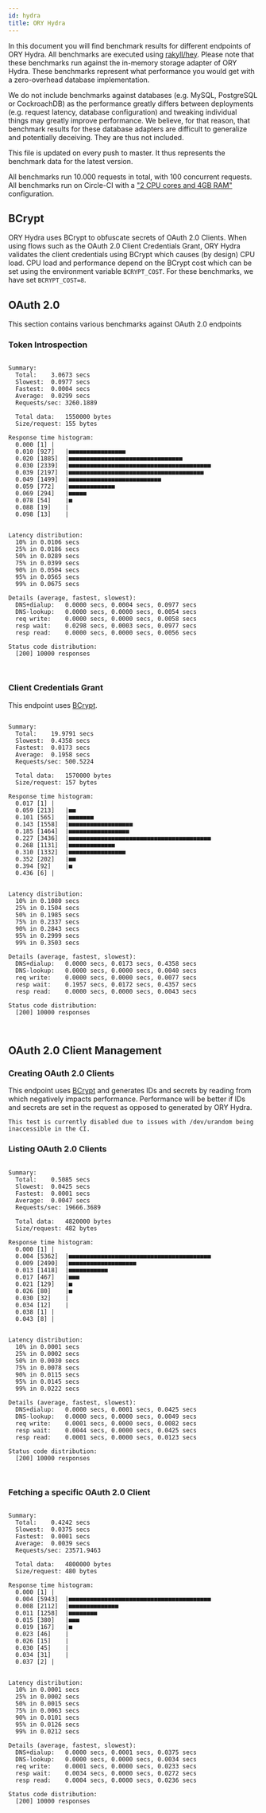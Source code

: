 ```yaml
---
id: hydra
title: ORY Hydra
---
```


In this document you will find benchmark results for different endpoints of ORY
Hydra. All benchmarks are executed using
[rakyll/hey](https://github.com/rakyll/hey). Please note that these benchmarks
run against the in-memory storage adapter of ORY Hydra. These benchmarks
represent what performance you would get with a zero-overhead database
implementation.

We do not include benchmarks against databases (e.g. MySQL, PostgreSQL or
CockroachDB) as the performance greatly differs between deployments (e.g.
request latency, database configuration) and tweaking individual things may
greatly improve performance. We believe, for that reason, that benchmark results
for these database adapters are difficult to generalize and potentially
deceiving. They are thus not included.

This file is updated on every push to master. It thus represents the benchmark
data for the latest version.

All benchmarks run 10.000 requests in total, with 100 concurrent requests. All
benchmarks run on Circle-CI with a
["2 CPU cores and 4GB RAM"](https://support.circleci.com/hc/en-us/articles/360000489307-Why-do-my-tests-take-longer-to-run-on-CircleCI-than-locally-)
configuration.

## BCrypt

ORY Hydra uses BCrypt to obfuscate secrets of OAuth 2.0 Clients. When using
flows such as the OAuth 2.0 Client Credentials Grant, ORY Hydra validates the
client credentials using BCrypt which causes (by design) CPU load. CPU load and
performance depend on the BCrypt cost which can be set using the environment
variable `BCRYPT_COST`. For these benchmarks, we have set `BCRYPT_COST=8`.

## OAuth 2.0

This section contains various benchmarks against OAuth 2.0 endpoints

### Token Introspection

```

Summary:
  Total:	3.0673 secs
  Slowest:	0.0977 secs
  Fastest:	0.0004 secs
  Average:	0.0299 secs
  Requests/sec:	3260.1889

  Total data:	1550000 bytes
  Size/request:	155 bytes

Response time histogram:
  0.000 [1]	|
  0.010 [927]	|■■■■■■■■■■■■■■■■
  0.020 [1885]	|■■■■■■■■■■■■■■■■■■■■■■■■■■■■■■■■
  0.030 [2339]	|■■■■■■■■■■■■■■■■■■■■■■■■■■■■■■■■■■■■■■■■
  0.039 [2197]	|■■■■■■■■■■■■■■■■■■■■■■■■■■■■■■■■■■■■■■
  0.049 [1499]	|■■■■■■■■■■■■■■■■■■■■■■■■■■
  0.059 [772]	|■■■■■■■■■■■■■
  0.069 [294]	|■■■■■
  0.078 [54]	|■
  0.088 [19]	|
  0.098 [13]	|


Latency distribution:
  10% in 0.0106 secs
  25% in 0.0186 secs
  50% in 0.0289 secs
  75% in 0.0399 secs
  90% in 0.0504 secs
  95% in 0.0565 secs
  99% in 0.0675 secs

Details (average, fastest, slowest):
  DNS+dialup:	0.0000 secs, 0.0004 secs, 0.0977 secs
  DNS-lookup:	0.0000 secs, 0.0000 secs, 0.0054 secs
  req write:	0.0000 secs, 0.0000 secs, 0.0058 secs
  resp wait:	0.0298 secs, 0.0003 secs, 0.0977 secs
  resp read:	0.0000 secs, 0.0000 secs, 0.0056 secs

Status code distribution:
  [200]	10000 responses



```

### Client Credentials Grant

This endpoint uses [BCrypt](#bcrypt).

```

Summary:
  Total:	19.9791 secs
  Slowest:	0.4358 secs
  Fastest:	0.0173 secs
  Average:	0.1958 secs
  Requests/sec:	500.5224

  Total data:	1570000 bytes
  Size/request:	157 bytes

Response time histogram:
  0.017 [1]	|
  0.059 [213]	|■■
  0.101 [565]	|■■■■■■■
  0.143 [1558]	|■■■■■■■■■■■■■■■■■■
  0.185 [1464]	|■■■■■■■■■■■■■■■■■
  0.227 [3436]	|■■■■■■■■■■■■■■■■■■■■■■■■■■■■■■■■■■■■■■■■
  0.268 [1131]	|■■■■■■■■■■■■■
  0.310 [1332]	|■■■■■■■■■■■■■■■■
  0.352 [202]	|■■
  0.394 [92]	|■
  0.436 [6]	|


Latency distribution:
  10% in 0.1080 secs
  25% in 0.1504 secs
  50% in 0.1985 secs
  75% in 0.2337 secs
  90% in 0.2843 secs
  95% in 0.2999 secs
  99% in 0.3503 secs

Details (average, fastest, slowest):
  DNS+dialup:	0.0000 secs, 0.0173 secs, 0.4358 secs
  DNS-lookup:	0.0000 secs, 0.0000 secs, 0.0040 secs
  req write:	0.0000 secs, 0.0000 secs, 0.0077 secs
  resp wait:	0.1957 secs, 0.0172 secs, 0.4357 secs
  resp read:	0.0000 secs, 0.0000 secs, 0.0043 secs

Status code distribution:
  [200]	10000 responses



```

## OAuth 2.0 Client Management

### Creating OAuth 2.0 Clients

This endpoint uses [BCrypt](#bcrypt) and generates IDs and secrets by reading
from which negatively impacts performance. Performance will be better if IDs and
secrets are set in the request as opposed to generated by ORY Hydra.

```
This test is currently disabled due to issues with /dev/urandom being inaccessible in the CI.
```

### Listing OAuth 2.0 Clients

```

Summary:
  Total:	0.5085 secs
  Slowest:	0.0425 secs
  Fastest:	0.0001 secs
  Average:	0.0047 secs
  Requests/sec:	19666.3689

  Total data:	4820000 bytes
  Size/request:	482 bytes

Response time histogram:
  0.000 [1]	|
  0.004 [5362]	|■■■■■■■■■■■■■■■■■■■■■■■■■■■■■■■■■■■■■■■■
  0.009 [2490]	|■■■■■■■■■■■■■■■■■■■
  0.013 [1418]	|■■■■■■■■■■■
  0.017 [467]	|■■■
  0.021 [129]	|■
  0.026 [80]	|■
  0.030 [32]	|
  0.034 [12]	|
  0.038 [1]	|
  0.043 [8]	|


Latency distribution:
  10% in 0.0001 secs
  25% in 0.0002 secs
  50% in 0.0030 secs
  75% in 0.0078 secs
  90% in 0.0115 secs
  95% in 0.0145 secs
  99% in 0.0222 secs

Details (average, fastest, slowest):
  DNS+dialup:	0.0000 secs, 0.0001 secs, 0.0425 secs
  DNS-lookup:	0.0000 secs, 0.0000 secs, 0.0049 secs
  req write:	0.0001 secs, 0.0000 secs, 0.0082 secs
  resp wait:	0.0044 secs, 0.0000 secs, 0.0425 secs
  resp read:	0.0001 secs, 0.0000 secs, 0.0123 secs

Status code distribution:
  [200]	10000 responses



```

### Fetching a specific OAuth 2.0 Client

```

Summary:
  Total:	0.4242 secs
  Slowest:	0.0375 secs
  Fastest:	0.0001 secs
  Average:	0.0039 secs
  Requests/sec:	23571.9463

  Total data:	4800000 bytes
  Size/request:	480 bytes

Response time histogram:
  0.000 [1]	|
  0.004 [5943]	|■■■■■■■■■■■■■■■■■■■■■■■■■■■■■■■■■■■■■■■■
  0.008 [2112]	|■■■■■■■■■■■■■■
  0.011 [1258]	|■■■■■■■■
  0.015 [380]	|■■■
  0.019 [167]	|■
  0.023 [46]	|
  0.026 [15]	|
  0.030 [45]	|
  0.034 [31]	|
  0.037 [2]	|


Latency distribution:
  10% in 0.0001 secs
  25% in 0.0002 secs
  50% in 0.0015 secs
  75% in 0.0063 secs
  90% in 0.0101 secs
  95% in 0.0126 secs
  99% in 0.0212 secs

Details (average, fastest, slowest):
  DNS+dialup:	0.0000 secs, 0.0001 secs, 0.0375 secs
  DNS-lookup:	0.0000 secs, 0.0000 secs, 0.0034 secs
  req write:	0.0001 secs, 0.0000 secs, 0.0233 secs
  resp wait:	0.0034 secs, 0.0000 secs, 0.0272 secs
  resp read:	0.0004 secs, 0.0000 secs, 0.0236 secs

Status code distribution:
  [200]	10000 responses



```
